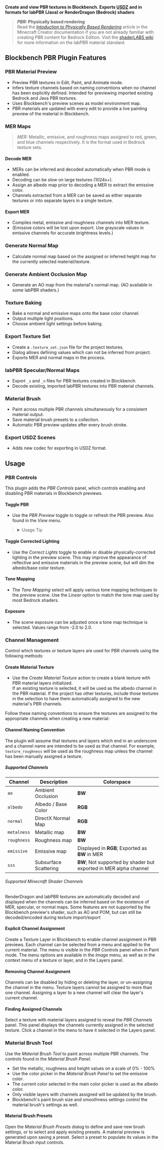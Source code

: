 **Create and view PBR textures in Blockbench. Exports [USDZ](https://openusd.org/release/index.html) and in formats for labPBR
(Java) or RenderDragon (Bedrock) shaders**

> **_PBR:_ Physically based rendering**\
> Read the
> _[Intoduction to Physically Based Rendering](https://learn.microsoft.com/en-us/minecraft/creator/documents/rtxpbrintro?view=minecraft-bedrock-stable "View Minecraft Creator documentation article.")_
> article in the Minecraft Creator documentation if you are not already familiar
> with creating PBR content for Bedrock Edition. Visit the
> [shaderLABS wiki](https://shaderlabs.org/wiki/Main_Page) for more information
> on the labPBR material standard.

## Blockbench PBR Plugin Features

### PBR Material Preview

- Preview PBR textures in Edit, Paint, and Animate mode.
- Infers texture channels based on naming conventions when no channel has been
  explicitly defined. Intended for previewing imported existing Bedrock and Java
  PBR textures.
- Uses Blockbench's preview scenes as model environment map.
- PBR materials are updated with every edit to provide a live painting preview
  of the material in Blockbench.

### MER Maps

> _MER:_ Metallic, emissive, and roughness maps assigned to red, green, and blue
> channels respectively. It is the format used in Bedrock texture sets.

#### Decode MER

- MERs can be inferred and decoded automatically when PBR mode is enabled.
- Decoding can be _slow_ on large textures (1024x+).
- Assign an albedo map prior to decoding a MER to extract the emissive color.
- Channels extracted from a MER can be saved as either separate textures or into
  separate layers in a single texture.

#### Export MER

- Compiles metal, emissive and roughness channels into MER texture.
- (Emissive colors will be lost upon export. Use grayscale values in emissive
  channels for accurate brightness levels.)

### Generate Normal Map

- Calculate normal map based on the assigned or inferred height map for the
  currently selected material/texture.

### Generate Ambient Occlusion Map

- Generate an AO map from the material's normal map. (AO available in some
  labPBR shaders.)

### Texture Baking

- Bake a normal and emissive maps onto the base color channel.
- Output multiple light positions.
- Choose ambient light settings before baking.

### Export Texture Set

- Create a `.texture_set.json` file for the project textures.
- Dialog allows defining values which can not be inferred from project.
- Exports MER and normal maps in the process.

### labPBR Specular/Normal Maps

- Export `_s` and `_n` files for PBR textures created in Blockbench.
- Decode existing, imported labPBR textures into PBR material channels.

### Material Brush

- Paint across multiple PBR channels simultaneously for a consistent material
  output.
- Save material brush presets to a collection.
- Automatic PBR preview updates after every brush stroke.

### Export USDZ Scenes

- Adds new codec for exporting in USDZ format.

## Usage

### PBR Controls

This plugin adds the _PBR Controls_ panel, which controls enabling and disabling
PBR materials in Blockbench previews.

#### Toggle PBR

- Use the _PBR Preview_ toggle to toggle or refresh the PBR preview. Also found
  in the _View_ menu.

> <details>
> <summary>Usage Tip</summary>
> Toggling the PBR preview off and on may solve any texture discrepancies. Allowing the scene to render again will ensure all textures are up-to-date in the preview.
> </details>

#### Toggle Corrected Lighting

- Use the _Correct Lights_ toggle to enable or disable physically-corrected
  lighting in the preview scene. This may improve the appearance of reflective
  and emissive materials in the preview scene, but will dim the albedo/base
  color texture.

#### Tone Mapping

- The _Tone Mapping_ select will apply various tone mapping techniques to the
  preview scene. Use the _Linear_ option to match the tone map used by most
  Bedrock shaders.

#### Exposure

- The scene exposure can be adjusted once a tone map technique is selected.
  Values range from -2.0 to 2.0.

### Channel Management

Control which textures or texture layers are used for PBR channels using the
following methods:

#### Create Material Texture

- Use the _Create Material Texture_ action to create a blank texture with PBR
  material layers initialized.\
  If an existing texture is selected, it will be used as the albedo channel in
  the PBR material. If the project has other textures, include those textures in
  the selection to have them automatically assigned to the new material's PBR
  channels.

Follow these naming conventions to ensure the textures are assigned to the
appropriate channels when creating a new material:

#### Channel Naming Convention

The plugin will assume that textures and layers which end in an underscore and a
channel name are intended to be used as that channel. For example,
`texture_roughness` will be used as the roughness map unless the channel has
been manually assigned a texture.

##### Supported Channels

| Channel     | Description           | Colorspace                                                        |
| ----------- | --------------------- | ----------------------------------------------------------------- |
| `ao`        | Ambient Occlusion     | **BW**                                                            |
| `albedo`    | Albedo / Base Color   | **RGB**                                                           |
| `normal`    | DirectX Normal Map    | **RGB**                                                           |
| `metalness` | Metallic map          | **BW**                                                            |
| `roughness` | Roughness map         | **BW**                                                            |
| `emissive`  | Emissive map          | Displayed in **RGB**; Exported as **BW** in MER                   |
| `sss`       | Subsurface Scattering | **BW**; Not supported by shader but exported in MER alpha channel |

###### Supported Minecraft Shader Channels

RenderDragon and labPBR textures are automatically decoded and displayed when
the channels can be inferred based on the existence of MER, specular, or normal
maps. Some features are not supported by the Blockbench preview's shader, such
as AO and POM, but can still be decoded/encoded during texture import/export

#### Explicit Channel Assignment

Create a Texture Layer in Blockbench to enable channel assignment in PBR
previews. Each channel can be selected from a menu and applied to the current
material. The menu is visible in the _PBR Controls_ panel when in Paint mode.
The menu options are available in the _Image_ menu, as well as in the context
menu of a texture or layer, and in the Layers panel.

#### Removing Channel Assignment

Channels can be disabled by hiding or deleting the layer, or un-assigning the
channel in the menu. Texture layers cannot be assigned to more than one channel.
Assigning a layer to a new channel will clear the layer's current channel.

#### Finding Assigned Channels

Select a texture with material layers assigned to reveal the _PBR Channels_
panel. This panel displays the channels currently assigned in the selected
texture. Click a channel in the menu to have it selected in the Layers panel.

### Material Brush Tool

Use the _Material Brush Tool_ to paint across multiple PBR channels. The
controls found in the _Material Brush Panel_.

- Set the metallic, roughness and height values on a scale of 0% - 100%
- Use the color picker in the _Material Brush Panel_ to set the emissive color.
- The current color selected in the main color picker is used as the albedo
  color.
- Only visible layers with channels assigned will be updated by the brush.
- Blockbench's paint brush size and smoothness settings control the material
  brush's settings as well.

#### Material Brush Presets

Open the _Material Brush Presets_ dialog to define and save new brush settings,
or to select and apply existing presets. A material preview is generated upon
saving a preset. Select a preset to populate its values in the Material Brush
input controls.
